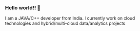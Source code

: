 ### Hello world!! 👋
I am a JAVA/C++ developer from India. I currently work on cloud technologies and hybrid/multi-cloud data/analytics projects
